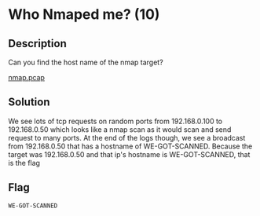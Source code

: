 # Who Nmaped me? (10)

## Description
Can you find the host name of the nmap target?

[nmap.pcap](ChallengeFiles/nmap.pcap)

## Solution

We see lots of tcp requests on random ports from 192.168.0.100 to 192.168.0.50 which looks like a nmap scan as it would scan and send request to many ports. At the end of the logs though, we see a broadcast from 192.168.0.50 that has a hostname of WE-GOT-SCANNED. Because the target was 192.168.0.50 and that ip's hostname is WE-GOT-SCANNED, that is the flag

## Flag
```
WE-GOT-SCANNED
```